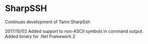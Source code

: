 # SharpSSH
Continues development of Tamir.SharpSsh

2017/10/02 Added support to non-ASCII symbols in command output. Added binary for .Net Framework 2 
